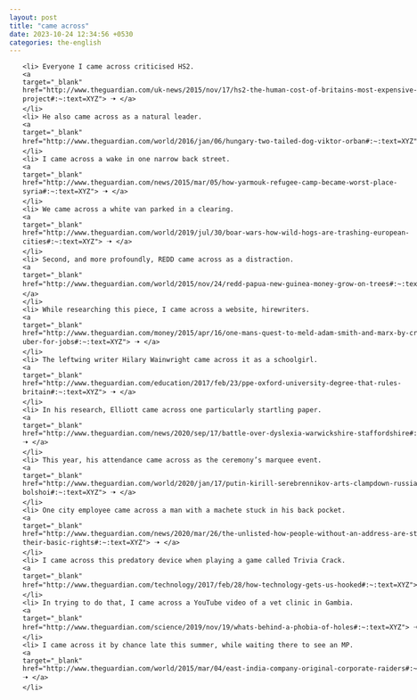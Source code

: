 ```yaml
---
layout: post
title: "came across"
date: 2023-10-24 12:34:56 +0530
categories: the-english
---
```

<style>
    ol {
        width: 800px;
        margin: 0 auto;
    }
ol li {
    font-size: 18px;
    line-height: 1.5;
    padding-bottom: 8px;
}
</style>
<ol>

    <li> Everyone I came across criticised HS2.
    <a 
    target="_blank" 
    href="http://www.theguardian.com/uk-news/2015/nov/17/hs2-the-human-cost-of-britains-most-expensive-rail-project#:~:text=XYZ"> 🠢 </a>
    </li>
    <li> He also came across as a natural leader.
    <a 
    target="_blank" 
    href="http://www.theguardian.com/world/2016/jan/06/hungary-two-tailed-dog-viktor-orban#:~:text=XYZ"> 🠢 </a>
    </li>
    <li> I came across a wake in one narrow back street.
    <a 
    target="_blank" 
    href="http://www.theguardian.com/news/2015/mar/05/how-yarmouk-refugee-camp-became-worst-place-syria#:~:text=XYZ"> 🠢 </a>
    </li>
    <li> We came across a white van parked in a clearing.
    <a 
    target="_blank" 
    href="http://www.theguardian.com/world/2019/jul/30/boar-wars-how-wild-hogs-are-trashing-european-cities#:~:text=XYZ"> 🠢 </a>
    </li>
    <li> Second, and more profoundly, REDD came across as a distraction.
    <a 
    target="_blank" 
    href="http://www.theguardian.com/world/2015/nov/24/redd-papua-new-guinea-money-grow-on-trees#:~:text=XYZ"> 🠢 </a>
    </li>
    <li> While researching this piece, I came across a website, hirewriters.
    <a 
    target="_blank" 
    href="http://www.theguardian.com/money/2015/apr/16/one-mans-quest-to-meld-adam-smith-and-marx-by-creating-an-uber-for-jobs#:~:text=XYZ"> 🠢 </a>
    </li>
    <li> The leftwing writer Hilary Wainwright came across it as a schoolgirl.
    <a 
    target="_blank" 
    href="http://www.theguardian.com/education/2017/feb/23/ppe-oxford-university-degree-that-rules-britain#:~:text=XYZ"> 🠢 </a>
    </li>
    <li> In his research, Elliott came across one particularly startling paper.
    <a 
    target="_blank" 
    href="http://www.theguardian.com/news/2020/sep/17/battle-over-dyslexia-warwickshire-staffordshire#:~:text=XYZ"> 🠢 </a>
    </li>
    <li> This year, his attendance came across as the ceremony’s marquee event.
    <a 
    target="_blank" 
    href="http://www.theguardian.com/world/2020/jan/17/putin-kirill-serebrennikov-arts-clampdown-russia-bolshoi#:~:text=XYZ"> 🠢 </a>
    </li>
    <li> One city employee came across a man with a machete stuck in his back pocket.
    <a 
    target="_blank" 
    href="http://www.theguardian.com/news/2020/mar/26/the-unlisted-how-people-without-an-address-are-stripped-of-their-basic-rights#:~:text=XYZ"> 🠢 </a>
    </li>
    <li> I came across this predatory device when playing a game called Trivia Crack.
    <a 
    target="_blank" 
    href="http://www.theguardian.com/technology/2017/feb/28/how-technology-gets-us-hooked#:~:text=XYZ"> 🠢 </a>
    </li>
    <li> In trying to do that, I came across a YouTube video of a vet clinic in Gambia.
    <a 
    target="_blank" 
    href="http://www.theguardian.com/science/2019/nov/19/whats-behind-a-phobia-of-holes#:~:text=XYZ"> 🠢 </a>
    </li>
    <li> I came across it by chance late this summer, while waiting there to see an MP.
    <a 
    target="_blank" 
    href="http://www.theguardian.com/world/2015/mar/04/east-india-company-original-corporate-raiders#:~:text=XYZ"> 🠢 </a>
    </li>